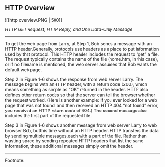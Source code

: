 ## HTTP Overview


![[http overview.PNG | 500]]

*HTTP GET Request, HTTP Reply, and One Data-Only Message*

---
To get the web page from Larry, at Step 1, Bob sends a message with an HTTP header.Generally, protocols use headers as a place to put information used by that protocol. This HTTP header includes the request to “get” a file. The request typically contains the name of
the file (home.htm, in this case), or if no filename is mentioned, the web server assumes that Bob wants the default web page.

Step 2 in Figure 1-6 shows the response from web server Larry. The message begins with anHTTP header, with a return code (200), which means something as simple as “OK” returned in the header. HTTP also defines other return codes so that the server can tell the browser
whether the request worked. (Here is another example: If you ever looked for a web page that was not found, and then received an HTTP 404 “not found” error, you received an HTTP return code of 404.) The second message also includes the first part of the requested file.

Step 3 in Figure 1-6 shows another message from web server Larry to web browser Bob, butthis time without an HTTP header. HTTP transfers the data by sending multiple messages,each with a part of the file. Rather than wasting space by sending repeated HTTP headers that list the same information, these additional messages simply omit the header.


---
Footnote: